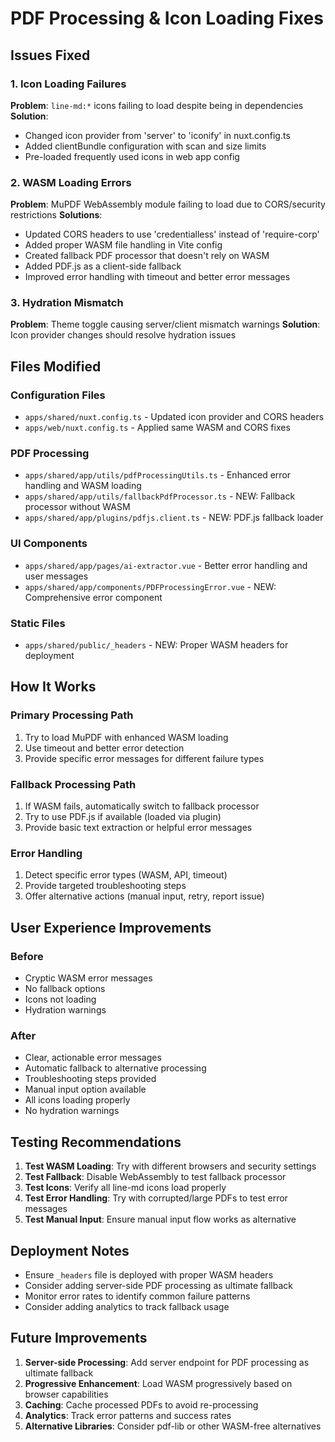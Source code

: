 # PDF Processing & Icon Loading Fixes

## Issues Fixed

### 1. Icon Loading Failures
**Problem**: `line-md:*` icons failing to load despite being in dependencies
**Solution**: 
- Changed icon provider from 'server' to 'iconify' in nuxt.config.ts
- Added clientBundle configuration with scan and size limits
- Pre-loaded frequently used icons in web app config

### 2. WASM Loading Errors
**Problem**: MuPDF WebAssembly module failing to load due to CORS/security restrictions
**Solutions**:
- Updated CORS headers to use 'credentialless' instead of 'require-corp'
- Added proper WASM file handling in Vite config
- Created fallback PDF processor that doesn't rely on WASM
- Added PDF.js as a client-side fallback
- Improved error handling with timeout and better error messages

### 3. Hydration Mismatch
**Problem**: Theme toggle causing server/client mismatch warnings
**Solution**: Icon provider changes should resolve hydration issues

## Files Modified

### Configuration Files
- `apps/shared/nuxt.config.ts` - Updated icon provider and CORS headers
- `apps/web/nuxt.config.ts` - Applied same WASM and CORS fixes

### PDF Processing
- `apps/shared/app/utils/pdfProcessingUtils.ts` - Enhanced error handling and WASM loading
- `apps/shared/app/utils/fallbackPdfProcessor.ts` - NEW: Fallback processor without WASM
- `apps/shared/app/plugins/pdfjs.client.ts` - NEW: PDF.js fallback loader

### UI Components
- `apps/shared/app/pages/ai-extractor.vue` - Better error handling and user messages
- `apps/shared/app/components/PDFProcessingError.vue` - NEW: Comprehensive error component

### Static Files
- `apps/shared/public/_headers` - NEW: Proper WASM headers for deployment

## How It Works

### Primary Processing Path
1. Try to load MuPDF with enhanced WASM loading
2. Use timeout and better error detection
3. Provide specific error messages for different failure types

### Fallback Processing Path
1. If WASM fails, automatically switch to fallback processor
2. Try to use PDF.js if available (loaded via plugin)
3. Provide basic text extraction or helpful error messages

### Error Handling
1. Detect specific error types (WASM, API, timeout)
2. Provide targeted troubleshooting steps
3. Offer alternative actions (manual input, retry, report issue)

## User Experience Improvements

### Before
- Cryptic WASM error messages
- No fallback options
- Icons not loading
- Hydration warnings

### After
- Clear, actionable error messages
- Automatic fallback to alternative processing
- Troubleshooting steps provided
- Manual input option available
- All icons loading properly
- No hydration warnings

## Testing Recommendations

1. **Test WASM Loading**: Try with different browsers and security settings
2. **Test Fallback**: Disable WebAssembly to test fallback processor
3. **Test Icons**: Verify all line-md icons load properly
4. **Test Error Handling**: Try with corrupted/large PDFs to test error messages
5. **Test Manual Input**: Ensure manual input flow works as alternative

## Deployment Notes

- Ensure `_headers` file is deployed with proper WASM headers
- Consider adding server-side PDF processing as ultimate fallback
- Monitor error rates to identify common failure patterns
- Consider adding analytics to track fallback usage

## Future Improvements

1. **Server-side Processing**: Add server endpoint for PDF processing as ultimate fallback
2. **Progressive Enhancement**: Load WASM progressively based on browser capabilities
3. **Caching**: Cache processed PDFs to avoid re-processing
4. **Analytics**: Track error patterns and success rates
5. **Alternative Libraries**: Consider pdf-lib or other WASM-free alternatives